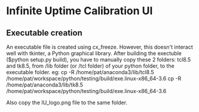 # Infinite Uptime Calibration UI #

## Executable creation ##
An executable file is created using cx_freeze. However, this doesn't interact well with tkinter, a Python graphical library.
After building the exectuble ($python setup.py build), you have to manually copy these 2 folders: tcl8.5 and tk8.5, from /lib folder (or /tcl folder) of your python folder, to the executable folder.
eg:
cp -R /home/pat/anaconda3/lib/tcl8.5 /home/pat/workspace/python/testing/build/exe.linux-x86_64-3.6
cp -R /home/pat/anaconda3/lib/tk8.5 /home/pat/workspace/python/testing/build/exe.linux-x86_64-3.6

Also copy the IU_logo.png file to the same folder.
